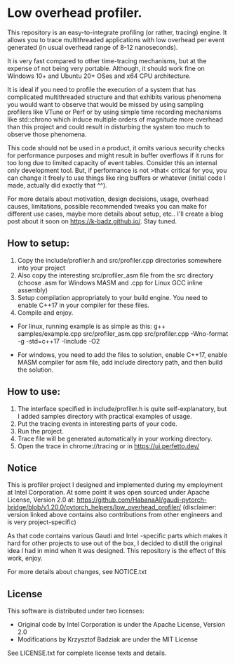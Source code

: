 # Low overhead profiler.

This repository is an easy-to-integrate profiling (or rather, tracing) engine. It allows you to trace multithreaded applications with low overhead per event generated (in usual overhead range of 8-12 nanoseconds).

It is very fast compared to other time-tracing mechanisms, but at the expense of not being very portable. Although, it should work fine on Windows 10+ and Ubuntu 20+ OSes and x64 CPU architecture.

It is ideal if you need to profile the execution of a system that has complicated multithreaded structure and that exhibits various phenomena you would want to observe that would be missed by using sampling profilers like VTune or Perf or by using simple time recording mechanisms like std::chrono which induce multiple orders of magnitude more overhead than this project and could result in disturbing the system too much to observe those phenomena.

This code should not be used in a product, it omits various security checks for performance purposes and might result in buffer overflows if it runs for too long due to limited capacity of event tables. Consider this an internal only development tool. But, if performance is not >that< critical for you, you can change it freely to use things like ring buffers or whatever (initial code I made, actually did exactly that ^^).

For more details about motivation, design decisions, usage, overhead causes, limitations, possible recommended tweaks you can make for different use cases, maybe more details about setup, etc.. I'll create a blog post about it soon on https://k-badz.github.io/. Stay tuned.

## How to setup:

1. Copy the include/profiler.h and src/profiler.cpp directories somewhere into your project
2. Also copy the interesting src/profiler_asm file from the src directory (choose .asm for Windows MASM and .cpp for Linux GCC inline assembly)
3. Setup compilation appropriately to your build engine. You need to enable C++17 in your compiler for these files.
4. Compile and enjoy.

* For linux, running example is as simple as this:
g++ samples/example.cpp src/profiler_asm.cpp src/profiler.cpp -Wno-format -g -std=c++17 -Iinclude -O2

* For windows, you need to add the files to solution, enable C++17, enable MASM compiler for asm file, add include directory path, and then build the solution.

## How to use:

1. The interface specified in include/profiler.h is quite self-explanatory, but I added samples directory with practical examples of usage.
2. Put the tracing events in interesting parts of your code.
3. Run the project.
4. Trace file will be generated automatically in your working directory.
5. Open the trace in chrome://tracing or in https://ui.perfetto.dev/

## Notice

This is profiler project I designed and implemented during my employment at Intel Corporation. 
At some point it was open sourced under Apache License, Version 2.0 at:
https://github.com/HabanaAI/gaudi-pytorch-bridge/blob/v1.20.0/pytorch_helpers/low_overhead_profiler/
(disclaimer: version linked above contains also contributions from other engineers and is very project-specific)

As that code contains various Gaudi and Intel -specific parts which makes it hard for other projects to use out of the box, I decided to distill the original idea I had in mind when it was designed.
This repository is the effect of this work, enjoy.

For more details about changes, see NOTICE.txt

## License

This software is distributed under two licenses:
- Original code by Intel Corporation is under the Apache License, Version 2.0
- Modifications by Krzysztof Badziak are under the MIT License

See LICENSE.txt for complete license texts and details.